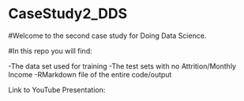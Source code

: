 # CaseStudy2_DDS

#Welcome to the second case study for Doing Data Science. 

#In this repo you will find:

-The data set used for training
-The test sets with no Attrition/Monthly Income
-RMarkdown file of the entire code/output


Link to YouTube Presentation: 